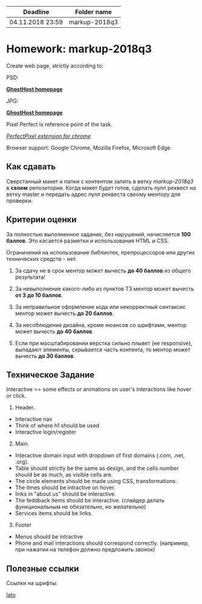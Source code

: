 | Deadline  | Folder name |
|-----------|-------------|
| 04.11.2018 23:59 | markup-2018q3 |


# Homework: markup-2018q3

Create web page, strictly according to:

PSD:

**[GhostHost homepage](https://www.dropbox.com/s/td6m8tocobwfm9s/Ghost%20Host%20Homepage%20-%20Remastered.psd?dl=0)**

JPG:

**[GhostHost homepage](https://www.dropbox.com/s/6tfw4bblz7szaaq/Ghost%20Host%20Homepage%20-%20Remastered.jpg?dl=0)**

Pixel Perfect is reference point of the task.

*[PerfectPixel extension for chrome](https://chrome.google.com/webstore/detail/perfectpixel-by-welldonec/dkaagdgjmgdmbnecmcefdhjekcoceebi?hl=en)*

Browser support: Google Chrome, Mozilla Firefox, Microsoft Edge.


## Как сдавать

Сверстанный макет и папки с контентом залить в ветку *markup-2018q3* в **своем** репозитории. Когда макет будет готов, сделать пулл реквест на ветку master и передать адрес пулл реквеста свеому ментору для проверки.


## Критерии оценки

За полностью выполненное задание, без нарушений, начисляется **100 баллов**. Это касается разметки и использования HTML и CSS.

Ограничений на использование библиотек, препроцессоров или других технических средств - нет.

1. За сдачу не в срок ментор может вычесть **до 40 баллов** из общего результата!

2. За невыполнение какого-либо из пунктов ТЗ ментор может вычесть **от 3 до 10 баллов**.

3. За неправильное оформление кода или некорректный синтаксис ментор может вычесть **до 20 баллов**.

4. За несоблюдение дизайна, кроме нюансов со шрифтами, ментор может вычесть **до 40 баллов**.

5. Если при масштабировании верстка сильно плывет (не responsive), выпадают элементы, скрывается часть контента, то ментор может вычесть **до 30 баллов**.

## Техническое Задание

Interactive == some effects or animations on user's interactions like hover or click.

1. Header.
- Interactive nav
- Think of where h1 should be used
- Interactive login/register

2. Main.
- Interactive domain input with dropdown of first domains (.com, .net, .org).
- Table should strictly be the same as design, and the cells number should be as much, as visible cells are.
- The circle elements should be made using CSS, transformations.
- The itmes should be intractive on hover.
- links in "about us" should be interactive.
- The feddback items should be interactive. (слайдер делать функциональным не обязательно, но желательно)
- Services items should be links.

3. Footer
- Menus should be intractive
- Phone and mail interactions should correspond correctly. (например, при нажатии на телефон должно предложить звонок)


## Полезные ссылки

Ссылки на шрифты:

[lato](https://www.fontsquirrel.com/fonts/lato)
